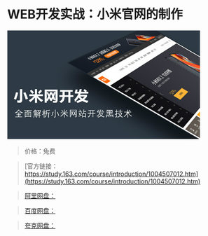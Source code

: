 # WEB开发实战：小米官网的制作

![img](../../../assets/study163/free/863AA28E840024397552E138E36C746A.jpg)

> 价格：免费

> [官方链接：https://study.163.com/course/introduction/1004507012.htm](https://study.163.com/course/introduction/1004507012.htm)

> [阿里网盘：]()

> [百度网盘：]()

> [夸克网盘：]()
